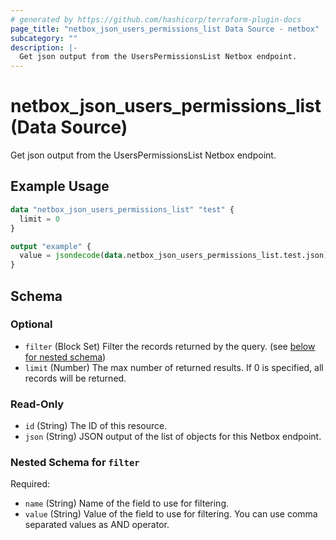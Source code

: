```yaml
---
# generated by https://github.com/hashicorp/terraform-plugin-docs
page_title: "netbox_json_users_permissions_list Data Source - netbox"
subcategory: ""
description: |-
  Get json output from the UsersPermissionsList Netbox endpoint.
---
```


# netbox_json_users_permissions_list (Data Source)

Get json output from the UsersPermissionsList Netbox endpoint.

## Example Usage

```terraform
data "netbox_json_users_permissions_list" "test" {
  limit = 0
}

output "example" {
  value = jsondecode(data.netbox_json_users_permissions_list.test.json)
}
```

<!-- schema generated by tfplugindocs -->
## Schema

### Optional

- `filter` (Block Set) Filter the records returned by the query. (see [below for nested schema](#nestedblock--filter))
- `limit` (Number) The max number of returned results. If 0 is specified, all records will be returned.

### Read-Only

- `id` (String) The ID of this resource.
- `json` (String) JSON output of the list of objects for this Netbox endpoint.

<a id="nestedblock--filter"></a>
### Nested Schema for `filter`

Required:

- `name` (String) Name of the field to use for filtering.
- `value` (String) Value of the field to use for filtering. You can use comma separated values as AND operator.
